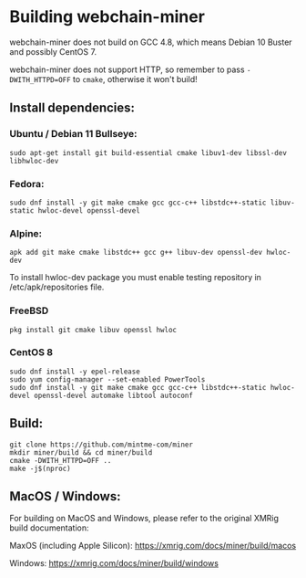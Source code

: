 # Building webchain-miner

webchain-miner does not build on GCC 4.8, which means Debian 10 Buster and possibly CentOS 7.

webchain-miner does not support HTTP, so remember to pass `-DWITH_HTTPD=OFF` to `cmake`, otherwise it won't build!

## Install dependencies:

### Ubuntu / Debian 11 Bullseye:
```
sudo apt-get install git build-essential cmake libuv1-dev libssl-dev libhwloc-dev
```

### Fedora:
```
sudo dnf install -y git make cmake gcc gcc-c++ libstdc++-static libuv-static hwloc-devel openssl-devel
```

### Alpine:
```
apk add git make cmake libstdc++ gcc g++ libuv-dev openssl-dev hwloc-dev
```
To install hwloc-dev package you must enable testing repository in /etc/apk/repositories file.

### FreeBSD
```
pkg install git cmake libuv openssl hwloc
```

### CentOS 8
```
sudo dnf install -y epel-release
sudo yum config-manager --set-enabled PowerTools
sudo dnf install -y git make cmake gcc gcc-c++ libstdc++-static hwloc-devel openssl-devel automake libtool autoconf
```

## Build:
```
git clone https://github.com/mintme-com/miner
mkdir miner/build && cd miner/build
cmake -DWITH_HTTPD=OFF ..
make -j$(nproc)
```

## MacOS / Windows:
For building on MacOS and Windows, please refer to the original XMRig build documentation:

MaxOS (including Apple Silicon): https://xmrig.com/docs/miner/build/macos

Windows: https://xmrig.com/docs/miner/build/windows
